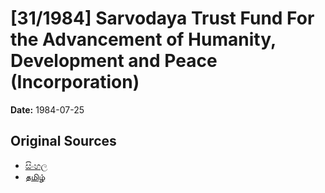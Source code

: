 # [31/1984] Sarvodaya Trust Fund For the Advancement of Humanity, Development and Peace (Incorporation)

**Date:** 1984-07-25

## Original Sources

- [සිංහල](https://documents.gov.lk/view/acts/1984/7/31-1984_S.pdf)
- [தமிழ்](https://documents.gov.lk/view/acts/1984/7/31-1984_T.pdf)

